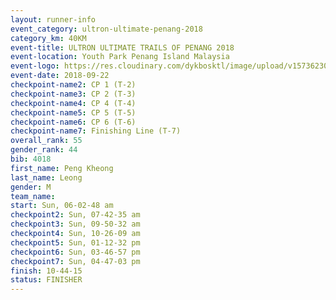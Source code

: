 ```yaml
---
layout: runner-info 
event_category: ultron-ultimate-penang-2018 
category_km: 40KM 
event-title: ULTRON ULTIMATE TRAILS OF PENANG 2018 
event-location: Youth Park Penang Island Malaysia 
event-logo: https://res.cloudinary.com/dykbosktl/image/upload/v1573623002/Logo/ULTRO_2018_LOGO_btp5xw.jpg 
event-date: 2018-09-22 
checkpoint-name2: CP 1 (T-2) 
checkpoint-name3: CP 2 (T-3) 
checkpoint-name4: CP 4 (T-4) 
checkpoint-name5: CP 5 (T-5) 
checkpoint-name6: CP 6 (T-6) 
checkpoint-name7: Finishing Line (T-7) 
overall_rank: 55
gender_rank: 44
bib: 4018
first_name: Peng Kheong
last_name: Leong
gender: M
team_name: 
start: Sun, 06-02-48 am
checkpoint2: Sun, 07-42-35 am
checkpoint3: Sun, 09-50-32 am
checkpoint4: Sun, 10-26-09 am
checkpoint5: Sun, 01-12-32 pm
checkpoint6: Sun, 03-46-57 pm
checkpoint7: Sun, 04-47-03 pm
finish: 10-44-15
status: FINISHER
---
```

